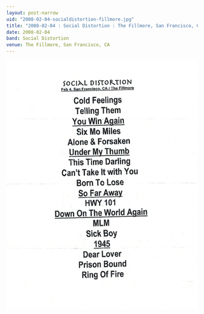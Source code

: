 ```yaml
---
layout: post-narrow
uid: "2008-02-04-socialdistortion-fillmore.jpg"
title: "2008-02-04 : Social Distortion : The Fillmore, San Francisco, CA"
date: 2008-02-04
band: Social Distortion
venue: The Fillmore, San Francisco, CA
---
```


<div class="showcase">
  <img src="/img/2008/02/20080204-SocialDistortion-Fillmore.jpg" alt="2008-02-04-socialdistortion-fillmore.jpg">
</div>
